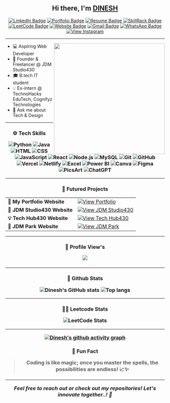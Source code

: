 <h2 align="center"> Hi there, I'm <a href="https://www.linkedin.com/in/m-dinesh-d30/">DINESH</a> </h2>
<div align="center">
  
[![LinkedIn Badge](https://img.shields.io/badge/-LinkedIn-0e76a8?style=flat&logo=linkedin&logoColor=white)](https://www.linkedin.com/in/m-dinesh-jdm430d07/)
[![Portfolio Badge](https://img.shields.io/badge/-Portfolio-1abc9c?style=flat&logo=google-chrome&logoColor=white)](https://mdinesh-portfolio.netlify.app/)
[![Resume Badge](https://img.shields.io/badge/-Resume-34495e?style=flat&logo=adobe-acrobat-reader&logoColor=white)](https://github.com/dineshit27/dineshit27/raw/main/DINESH_RESUME.pdf)
[![SkillRack Badge](https://img.shields.io/badge/-SkillRack-blue?style=flat&logo=codeforces&logoColor=white)](https://www.skillrack.com/faces/resume.xhtml?id=444147&key=Skillrackresume430) 
[![LeetCode Badge](https://img.shields.io/badge/-LeetCode-FFA116?style=flat&logo=leetcode&logoColor=black)](https://leetcode.com/u/Dinesh_coder30/)
[![Website Badge](https://img.shields.io/badge/-Website-9b59b6?style=flat&logo=google-chrome&logoColor=white)](https://jdm-studio430.netlify.app/)
[![Gmail Badge](https://img.shields.io/badge/-Mail-red?style=flat&logo=gmail&logoColor=white)](mailto:m.dinesh.it27@gmail.com)
[![WhatsApp Badge](https://img.shields.io/badge/-WhatsApp-25D366?style=flat&logo=whatsapp&logoColor=white)](https://wa.me/918122129450)
<a href="https://www.instagram.com/_dinx_pvt_430/">
  <img src="https://img.shields.io/badge/-Instagram-E4405F?style=flat&logo=instagram&logoColor=white" alt="View Instagram">
</a>
</div>

-----------------------------------------------------------

<img src="https://raw.githubusercontent.com/sanjay-kv/sanjay-kv/main/Assets/illustration.png" min-width="300px" max-width="300px" width="350px" align="right">

- 💻 Aspiring Web Developer
- 🎨 Founder & Freelancer @ JDM Studio430
- 🎓 B.tech IT student
- 💡 Ex-intern @ TechnoHacks EduTech, Cognifyz Technologies
- 💬 Ask me about Tech & Design

<hr>

###
<h3 align="center">
  <p>⚙️ Tech Skills</p>

![Python](https://img.shields.io/badge/Python-3776AB?style=for-the-badge&logo=python&logoColor=white)
![Java](https://img.shields.io/badge/Java-ED8B00?style=for-the-badge&logo=java&logoColor=white)
![HTML](https://img.shields.io/badge/HTML5-E34F26?style=for-the-badge&logo=html5&logoColor=white)
![CSS](https://img.shields.io/badge/CSS3-1572B6?style=for-the-badge&logo=css3&logoColor=white)
![JavaScript](https://img.shields.io/badge/JavaScript-F7DF1E?style=for-the-badge&logo=javascript&logoColor=black)
![React](https://img.shields.io/badge/React-20232A?style=for-the-badge&logo=react&logoColor=61DAFB)
![Node.js](https://img.shields.io/badge/Node.js-339933?style=for-the-badge&logo=nodedotjs&logoColor=white)
![MySQL](https://img.shields.io/badge/MySQL-005C84?style=for-the-badge&logo=mysql&logoColor=white)
![Git](https://img.shields.io/badge/Git-F05032?style=for-the-badge&logo=git&logoColor=white)
![GitHub](https://img.shields.io/badge/GitHub-181717?style=for-the-badge&logo=github&logoColor=white)
![Vercel](https://img.shields.io/badge/Vercel-000000?style=for-the-badge&logo=vercel&logoColor=white)
![Netlify](https://img.shields.io/badge/Netlify-00C7B7?style=for-the-badge&logo=netlify&logoColor=white)
![Excel](https://img.shields.io/badge/Excel-217346?style=for-the-badge&logo=microsoftexcel&logoColor=white)
![Power BI](https://img.shields.io/badge/Power_BI-F2C811?style=for-the-badge&logo=powerbi&logoColor=black)
![Canva](https://img.shields.io/badge/Canva-00C4CC?style=for-the-badge&logo=canva&logoColor=white)
![Figma](https://img.shields.io/badge/Figma-F24E1E?style=for-the-badge&logo=figma&logoColor=white)
![PicsArt](https://img.shields.io/badge/PicsArt-FF4088?style=for-the-badge&logo=picsart&logoColor=white)
![ChatGPT](https://img.shields.io/badge/ChatGPT-10A37F?style=for-the-badge&logo=openai&logoColor=white)

<hr>

###
<h3 align="center">
  <p>🚀 Futured Projects</p>
<table align="center">
  <tr>
    <td><strong>🤖 My Portfolio Website</strong></td>
    <td><a href="https://mdinesh-portfolio.netlify.app/">
      <img src="https://img.shields.io/badge/VIEW-blue?style=flat&logo=google-chrome&logoColor=white" alt="View Portfolio">
    </a></td>
  </tr>
  <tr>
    <td><strong>🔮 JDM Studio430 Website</strong></td>
    <td><a href="https://jdm-studio430.netlify.app/">
      <img src="https://img.shields.io/badge/VIEW-blue?style=flat&logo=google-chrome&logoColor=white" alt="View JDM Studio430">
    </a></td>
  </tr>
  <tr>
    <td><strong>💡 Tech Hub430 Website</strong></td>
    <td><a href="https://tech-hub430.netlify.app/">
      <img src="https://img.shields.io/badge/VIEW-blue?style=flat&logo=google-chrome&logoColor=white" alt="View Tech Hub430">
    </a></td>
  </tr>
  <tr>
    <td><strong>🏨 JDM Park Website</strong></td>
    <td><a href="https://jdm-park.netlify.app/">
      <img src="https://img.shields.io/badge/VIEW-blue?style=flat&logo=google-chrome&logoColor=white" alt="View JDM Park">
    </a></td>
  </tr>
</table>

<hr>

###
<h3 align="center">
  <p>👥 Profile View's</p>
<div align="center">
 <img src="https://profile-counter.glitch.me/dineshit27/count.svg?"  />
</div>
<h3/>

<hr>

###
<h3 align="center">
  <p>🤖 Github Stats</p>
  
![Dinesh's GitHub stats](https://github-readme-stats.vercel.app/api?username=dineshit27&theme)
<img alt="Top langs" src="https://github-readme-stats.vercel.app/api/top-langs/?username=dineshit27&layout=compact&&langs_count=8"/>

<hr>

###
<h3 align="center">
  <p>👨‍💻 Leetcode Stats</p>
<p align="center">
  <img src="https://leetcard.jacoblin.cool/Dinesh_coder30?theme=dark&font=source_code_pro&ext=heatmap" alt="LeetCode Stats">
</p>

<hr>

[![Dinesh's github activity graph](https://github-readme-activity-graph.vercel.app/graph?username=dineshit27&bg_color=000000&color=ffffff&line=00ff00&point=ffffff&area=true&hide_border=true)](https://github.com/dineshit27/github-readme-activity-graph)

###
<h3 align="center">
  <p>💬 Fun Fact</p>

> Coding is like magic; once you master the spells, the possibilities are endless! 📈✨

---

<div align="center">
  <em>Feel free to reach out or check out my repositories! Let's innovate together..! 🚀</em>
</div>
